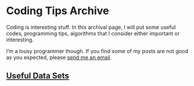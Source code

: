 # Coding Tips Archive
Coding is interesting stuff. In this archival page, I will put some useful codes, programming tips, algorithms that I consider either important or interesting. 

I’m a lousy programmer though. If you find some of my posts are not good as you expected, please [send me an email](mailto:bian_tianling@sjtu.edu.cn).

## [Useful Data Sets](/coding/datasets/)

